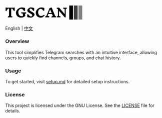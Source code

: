 
<div align="left">
  <img style="margin-top: 25px" src="web-app/public/download.svg" width="250"/>
</div>


<p align="left">
  <div/>
  <span>English</span>
  <span> | </span>
  <a href="README_cn.md">中文</a>
</p>

### Overview

This tool simplifies Telegram searches with an intuitive interface, allowing users to quickly find channels, groups, and chat history.

### Usage

To get started, visit [setup.md](setup.md) for detailed setup instructions.

### License

This project is licensed under the GNU License. See the [LICENSE](LICENSE) file for details.
